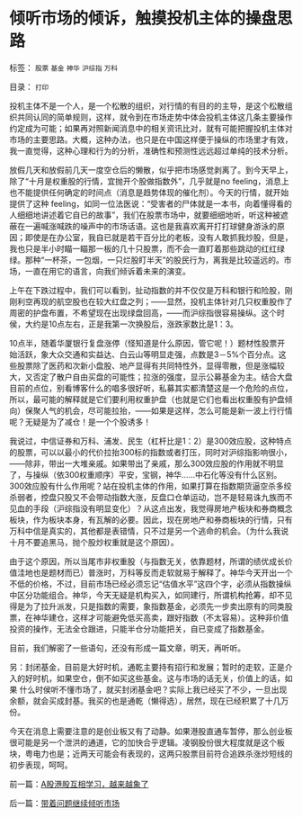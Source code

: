 # 倾听市场的倾诉，触摸投机主体的操盘思路

标签： `股票` `基金` `神华` `沪综指` `万科` 

目录： `打印`

投机主体不是一个人，是一个松散的组织，对行情的有目的的主导，是这个松散组织共同认同的简单规则，这样，就令到在市场走势中体会投机主体这几条主要操作约定成为可能；如果再对照新闻消息中的相关资讯比对，就有可能把握投机主体对市场的主要思路。大概，这种办法，也只是在中国这样便于操纵的市场里才有效，我一直觉得，这种心理和行为的分析，准确性和预测性远远超过单纯的技术分析。



放假几天和放假前几天一度空仓后的懒散，似乎把市场感觉剥离了。到今天早上，除了“十月是权重股的行情，宜抛开个股做指数外”，几乎就是no
feeling，消息上也不能提供任何确定的时间点（消息是趋势体现的催化剂）。今天的行情，就开始提供了这种
feeling，如同一位法医说：“受害者的尸体就是一本书，向着懂得看的人细细地讲述着它自已的故事”，我们在股票市场中，就要细细地听，听这种被遮蔽在一遍喊涨喊跌的噪声中的市场话语。这也是我喜欢离开打打球健身游泳的原因；即使是在办公室，我自已就是若干百分比的老板，没有人敢抓我炒股，但是，我也只是半小时瞄一瞄那一板的几十只股票，而不会一直盯着那些跳动的红红绿绿。那种“一杯茶，一包烟，一只烂股盯半天”的股民行为，离我是比较遥远的。市场，一直在用它的语言，向我们倾诉着未来的演变。



上午在下跌过程中，我们可以看到，扯动指数的并不仅仅是万科和银行和险股，刚刚利空再现的航空股也在较大红盘之列；——显然，投机主体针对几只权重股作了周密的护盘布置，不希望现在出现绿盘回高，——而沪综指很容易操纵。这个时侯，大约是10点左右，正是我第一次换股后，涨跌家数比是1：3。



10点半，随着华厦银行复盘涨停（怪知道是什么原因，管它呢！）题材性股票开始活跃，象大众交通和实益达、白云山等明显走强，点数是3－5%个百分点。这些股票除了医药和次新小盘股、地产显得有共同特性外，显得零散，但是涨幅较大，又否定了散户自由买盘的可能性；拉涨的强度，显示公募基金为主。结合大盘目前的点位，别看博客什么的唱多很好听，私募其实都清楚这是一个危险的点位，所以，最可能的解释就是它们要利用权重护盘（也就是它们也看出权重股有护盘倾向）保聚人气的机会，尽可能拉抬，——如果是这样，怎么可能是新一波上行行情呢？无疑是为了减仓！是一个个股诱多！



我说过，中信证券和万科、浦发、民生（杠杆比是1：2）是300效应股，这种特点的股票，可以以最小的代价拉抬300标的指数或者打压，同时对沪综指影响很小，——除非，带出一大堆亲戚。如果带出了亲戚，那么300效应股的作用就不明显了，与操纵（依300权重顺序）平安，宝钢，神华……中石化等没有什么区别。300效应股有什么作用呢？站在投机主体的作用，如果打算在指数期货逼空杀多绞杀弱者，控盘只股又不会带动指数大涨，反盘口仓单运动，岂不是轻易诛九族而不见血的手段（沪综指没有明显变化）？从这点出发，我觉得房地产板块和券商概念板块，作为板块本身，有瓦解的必要。因此，现在房地产和券商板块的行情，只有万科中信是真实的，其他都是表错情，只不过是另一个逃命的机会。（为什么我说十月不要追黑马，抛个股炒权重就是这个原因）。



由于这个原因，所以当尾市非权重股（与指数无关，依靠题材，所谓的绩优成长价值洼地也是题材而已）普涨时，万科等反而走软就易于解释了。神华今天开出一个不低的价格，不过，目前市场已经必须忘记“估值水平”这四个字，必须从指数操纵中区分功能组合。神华，今天无疑是机构买入，如同建行，所谓机构抢筹，却不见得是为了拉升派发，只是指数的需要，象指数基金，必须先一步卖出原有的同类股票，在神华建仓，这样才可能避免低买高卖，跟好指数（不太容易）。这种非价值投资的操作，无法全仓跟进，只能半仓分功能把关，自已变成了指数基金。



目前，我们解密了一些语句，还没有形成一篇文章，明天，再听听。



另：封闭基金，目前是大好时机，通乾主要持有招行和发展；暂时的走软，正是介入的好时机，如果空仓，倒不如买这些基金。这与市场的话无关，价值上的话，如果
什么时侯听不懂市场了，就买封闭基金吧？实际上我已经买了不少，一旦出现余额，就会买成封基。我买的也是通乾（懒得选），居然，现在已经积累了十几万份。



今天在消息上需要注意的是创业板又有了动静。如果港股直通车暂停，那么创业板很可能是另一个泄洪的通道，它的加快合乎逻辑。凌钢股份很大程度就是这个板块，粤电力也是；近两天可能会有表现的，这两只股票目前符合追跌杀涨炒短线的初步表现，呵呵。







前一篇：[A股港股互相学习，越来越象了](../../../2007/10/9/A股港股互相学习，越来越象了.md)

后一篇：[带着问题继续倾听市场](../../../2007/10/10/带着问题继续倾听市场.md)